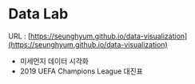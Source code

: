 # Data Lab
URL : [https://seunghyum.github.io/data-visualization](https://seunghyum.github.io/data-visualization)

- 미세먼지 데이터 시각화
- 2019 UEFA Champions League 대진표